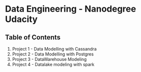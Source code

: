 # Data Engineering - Nanodegree Udacity

## Table of Contents

1. Project 1 - Data Modelling with Cassandra
1. Project 2 - Data Modelling with Postgres
1. Project 3 - DataWarehouse Modeling
1. Project 4 - Datalake modeling with spark
